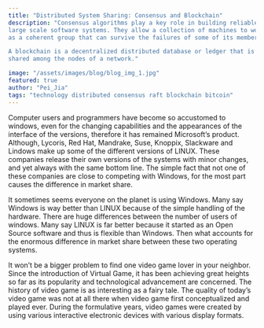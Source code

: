 ```yaml
---
title: "Distributed System Sharing: Consensus and Blockchain"
description: "Consensus algorithms play a key role in building reliable
large scale software systems. They allow a collection of machines to work
as a coherent group that can survive the failures of some of its members.

A blockchain is a decentralized distributed database or ledger that is 
shared among the nodes of a network."

image: "/assets/images/blog/blog_img_1.jpg"
featured: true
author: "Pei_Jia"
tags: "technology distributed consensus raft blockchain bitcoin"
---
```


Computer users and programmers have become so accustomed to windows,
even for the changing capabilities and the appearances of the interface 
of the versions, therefore it has remained Microsoft’s product. 
Although, Lycoris, Red Hat, Mandrake, Suse, Knoppix, Slackware and Lindows 
make up some of the different versions of LINUX. These companies release 
their own versions of the systems with minor changes, and yet always with 
the same bottom line. The simple fact that not one of these companies are 
close to competing with Windows, for the most part causes the difference 
in market share.

It sometimes seems everyone on the planet is using Windows. Many say Windows
is way better than LINUX because of the simple handling of the hardware. 
There are huge differences between the number of users of windows. 
Many say LINUX is far better because it started as an Open Source software
and thus is flexible than Windows. Then what accounts for the enormous 
difference in market share between these two operating systems.

It won’t be a bigger problem to find one video game lover in your neighbor. 
Since the introduction of Virtual Game, it has been achieving great heights 
so far as its popularity and technological advancement are concerned. The 
history of video game is as interesting as a fairy tale. The quality of 
today’s video game was not at all there when video game first conceptualized
and played ever. During the formulative years, video games were created by 
using various interactive electronic devices with various display formats.